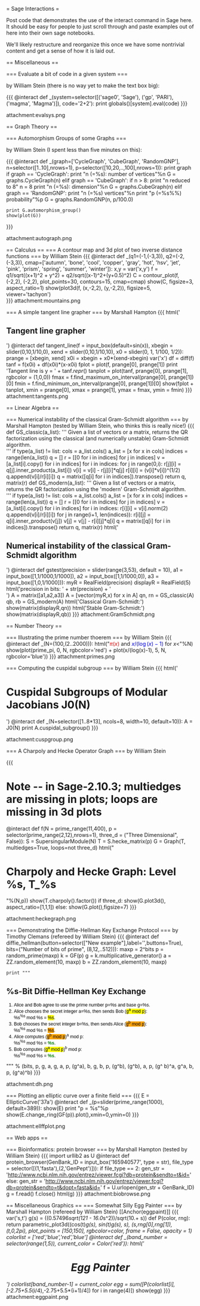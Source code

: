 = Sage Interactions =

Post code that demonstrates the use of the interact command in Sage here.    It should be easy for people to just scroll through and paste examples out of here into their own sage notebooks.   

We'll likely restructure and reorganize this once we have some nontrivial content and get a sense of how it is laid out. 

== Miscellaneous ==

=== Evaluate a bit of code in a given system ===

by William Stein (there is no way yet to make the text box big):

{{{
@interact
def _(system=selector([('sage0', 'Sage'), ('gp', 'PARI'), ('magma', 'Magma')]), code='2+2'):
    print globals()[system].eval(code)
}}}

attachment:evalsys.png


== Graph Theory ==

=== Automorphism Groups of some Graphs ===

by William Stein (I spent less than five minutes on this):

{{{
@interact
def _(graph=['CycleGraph', 'CubeGraph', 'RandomGNP'],
      n=selector([1..10],nrows=1), p=selector([10,20,..,100],nrows=1)):
    print graph
    if graph == 'CycleGraph':
       print "n (=%s): number of vertices"%n
       G = graphs.CycleGraph(n)
    elif graph == 'CubeGraph':
       if n > 8:
           print "n reduced to 8"
           n = 8
       print "n (=%s): dimension"%n
       G = graphs.CubeGraph(n)
    elif graph == 'RandomGNP':
       print "n (=%s) vertices"%n
       print "p (=%s%%) probability"%p
       G = graphs.RandomGNP(n, p/100.0)

    print G.automorphism_group()
    show(plot(G))
}}}

attachment:autograph.png

== Calculus ==
=== A contour map and 3d plot of two inverse distance functions ===
by William Stein
{{{
@interact
def _(q1=(-1,(-3,3)), q2=(-2,(-3,3)), 
      cmap=['autumn', 'bone', 'cool', 'copper', 'gray', 'hot', 'hsv', 
           'jet', 'pink', 'prism', 'spring', 'summer', 'winter']):
     x,y = var('x,y')
     f = q1/sqrt((x+1)^2 + y^2) + q2/sqrt((x-1)^2+(y+0.5)^2)
     C = contour_plot(f, (-2,2), (-2,2), plot_points=30, contours=15, cmap=cmap)
     show(C, figsize=3, aspect_ratio=1)
     show(plot3d(f, (x,-2,2), (y,-2,2)), figsize=5, viewer='tachyon')     
}}}
attachment:mountains.png

=== A simple tangent line grapher ===
by Marshall Hampton
{{{
html('<h2>Tangent line grapher</h2>')
@interact
def tangent_line(f = input_box(default=sin(x)), xbegin = slider(0,10,1/10,0), xend = slider(0,10,1/10,10), x0 = slider(0, 1, 1/100, 1/2)):
    prange = [xbegin, xend]
    x0i = xbegin + x0*(xend-xbegin)
    var('x')
    df = diff(f)
    tanf = f(x0i) + df(x0i)*(x-x0i)
    fplot = plot(f, prange[0], prange[1])
    print 'Tangent line is y = ' + tanf._repr_()
    tanplot = plot(tanf, prange[0], prange[1], rgbcolor = (1,0,0))
    fmax = f.find_maximum_on_interval(prange[0], prange[1])[0]
    fmin = f.find_minimum_on_interval(prange[0], prange[1])[0]
    show(fplot + tanplot, xmin = prange[0], xmax = prange[1], ymax = fmax, ymin = fmin)
}}}
attachment:tangents.png

== Linear Algebra ==

=== Numerical instability of the classical Gram-Schmidt algorithm ===
by Marshall Hampton (tested by William Stein, who thinks this is really nice!)
{{{
def GS_classic(a_list):
    '''
    Given a list of vectors or a matrix, returns the QR factorization using the classical (and numerically unstable) Gram-Schmidt algorithm.    
    '''
    if type(a_list) != list:
        cols = a_list.cols()
        a_list = [x for x in cols]
    indices = range(len(a_list))
    q = []
    r = [[0 for i in indices] for j in indices]
    v = [a_list[i].copy() for i in indices]
    for i in indices:
        for j in range(0,i):
            r[j][i] = q[j].inner_product(a_list[i])
            v[i] = v[i] - r[j][i]*q[j]
        r[i][i] = (v[i]*v[i])^(1/2)
        q.append(v[i]/r[i][i])
    q = matrix([q[i] for i in indices]).transpose()
    return q, matrix(r)
def GS_modern(a_list):
    '''
    Given a list of vectors or a matrix, returns the QR factorization using the 'modern' Gram-Schmidt algorithm.    
    '''
    if type(a_list) != list:
        cols = a_list.cols()
        a_list = [x for x in cols]
    indices = range(len(a_list))
    q = []
    r = [[0 for i in indices] for j in indices]
    v = [a_list[i].copy() for i in indices]
    for i in indices:
        r[i][i] = v[i].norm(2)
        q.append(v[i]/r[i][i])
        for j in range(i+1, len(indices)):
            r[i][j] = q[i].inner_product(v[j])
            v[j] = v[j] - r[i][j]*q[i]
    q = matrix([q[i] for i in indices]).transpose()
    return q, matrix(r)
html('<h2>Numerical instability of the classical Gram-Schmidt algorithm</h2>')
@interact
def gstest(precision = slider(range(3,53), default = 10), a1 = input_box([1,1/1000,1/1000]), a2 = input_box([1,1/1000,0]), a3 = input_box([1,0,1/1000])):
    myR = RealField(precision)
    displayR = RealField(5)
    html('precision in bits: ' + str(precision) + '<br>')
    A = matrix([a1,a2,a3])
    A = [vector(myR,x) for x in A]
    qn, rn = GS_classic(A)
    qb, rb = GS_modern(A)
    html('Classical Gram-Schmidt:')
    show(matrix(displayR,qn))
    html('Stable Gram-Schmidt:')
    show(matrix(displayR,qb))
}}}
attachment:GramSchmidt.png

== Number Theory ==

=== Illustrating the prime number thoerem ===
by William Stein
{{{
@interact
def _(N=(100,(2..2000))):
    html("<font color='red'>$\pi(x)$</font> and <font color='blue'>$x/(\log(x)-1)$</font> for $x < %s$"%N)
    show(plot(prime_pi, 0, N, rgbcolor='red') + plot(x/(log(x)-1), 5, N, rgbcolor='blue'))
}}}
attachment:primes.png

=== Computing the cuspidal subgroup ===
by William Stein
{{{
html('<h1>Cuspidal Subgroups of Modular Jacobians J0(N)</h1>')
@interact
def _(N=selector([1..8*13], ncols=8, width=10, default=10)):
    A = J0(N)
    print A.cuspidal_subgroup()
}}}

attachment:cuspgroup.png

=== A Charpoly and Hecke Operator Graph ===
by William Stein

{{{
# Note -- in Sage-2.10.3; multiedges are missing in plots; loops are missing in 3d plots
@interact
def f(N = prime_range(11,400),
      p = selector(prime_range(2,12),nrows=1),
      three_d = ("Three Dimensional", False)):
    S = SupersingularModule(N)
    T = S.hecke_matrix(p)
    G = Graph(T, multiedges=True, loops=not three_d)
    html("<h1>Charpoly and Hecke Graph: Level %s, T_%s</h1>"%(N,p))
    show(T.charpoly().factor())
    if three_d:
        show(G.plot3d(), aspect_ratio=[1,1,1])
    else:
        show(G.plot(),figsize=7)
}}}

attachment:heckegraph.png

=== Demonstrating the Diffie-Hellman Key Exchange Protocol ===
by Timothy Clemans (refereed by William Stein)
{{{
@interact
def diffie_hellman(button=selector(["New example"],label='',buttons=True), 
    bits=("Number of bits of prime", (8,12,..512))):
    maxp = 2^bits
    p = random_prime(maxp)
    k = GF(p)
    g = k.multiplicative_generator()
    a = ZZ.random_element(10, maxp)
    b = ZZ.random_element(10, maxp)

    print """
<html>
<style>
.gamodp {
background:yellow
}
.gbmodp {
background:orange
}
.dhsame {
color:green;
font-weight:bold
}
</style>
<h2>%s-Bit Diffie-Hellman Key Exchange</h2>
<ol style="color:#000;font:12px Arial, Helvetica, sans-serif">
<li>Alice and Bob agree to use the prime number p=%s and base g=%s.</li>
<li>Alice chooses the secret integer a=%s, then sends Bob (<span class="gamodp">g<sup>a</sup> mod p</span>):<br/>%s<sup>%s</sup> mod %s = <span class="gamodp">%s</span>.</li>
<li>Bob chooses the secret integer b=%s, then sends Alice (<span class="gbmodp">g<sup>b</sup> mod p</span>):<br/>%s<sup>%s</sup> mod %s = <span class="gbmodp">%s</span>.</li>
<li>Alice computes (<span class="gbmodp">g<sup>b</sup> mod p</span>)<sup>a</sup> mod p:<br/>%s<sup>%s</sup> mod %s = <span class="dhsame">%s</span>.</li>
<li>Bob computes (<span class="gamodp">g<sup>a</sup> mod p</span>)<sup>b</sup> mod p:<br/>%s<sup>%s</sup> mod %s = <span class="dhsame">%s</span>.</li>
</ol></html>
    """ % (bits, p, g, a, g, a, p, (g^a), b, g, b, p, (g^b), (g^b), a, p, 
       (g^ b)^a, g^a, b, p, (g^a)^b)
}}}

attachment:dh.png

=== Plotting an elliptic curve over a finite field ===
{{{
E = EllipticCurve('37a')
@interact
def _(p=slider(prime_range(1000), default=389)):
    show(E)
    print "p = %s"%p
    show(E.change_ring(GF(p)).plot(),xmin=0,ymin=0)
}}}

attachment:ellffplot.png

== Web apps ==

=== Bioinformatics: protein browser ===
by Marshall Hampton (tested by William Stein)
{{{
import urllib2 as U
@interact
def protein_browser(GenBank_ID = input_box('165940577', type = str), file_type = selector([(1,'fasta'),(2,'GenPept')])):
    if file_type == 2:
        gen_str = 'http://www.ncbi.nlm.nih.gov/entrez/viewer.fcgi?db=protein&sendto=t&id='
    else:
        gen_str = 'http://www.ncbi.nlm.nih.gov/entrez/viewer.fcgi?db=protein&sendto=t&dopt=fasta&id='
    f = U.urlopen(gen_str + GenBank_ID)        
    g = f.read()
    f.close()
    html(g)
}}}
attachment:biobrowse.png

== Miscellaneous Graphics ==
=== Somewhat Silly Egg Painter ===
by Marshall Hampton (refereed by William Stein)
[[Anchor(eggpaint)]]
{{{
var('s,t')
g(s) = ((0.57496*sqrt(121 - 16.0*s^2))/sqrt(10.+ s))
def P(color, rng):
    return parametric_plot3d((cos(t)*g(s), sin(t)*g(s), s), (s,rng[0],rng[1]), (t,0,2*pi), plot_points = [150,150], rgbcolor=color, frame = False, opacity = 1)
colorlist = ['red','blue','red','blue']
@interact
def _(band_number = selector(range(1,5)), current_color = Color('red')):
    html('<h1 align=center>Egg Painter</h1>')
    colorlist[band_number-1] = current_color
    egg = sum([P(colorlist[i],[-2.75+5.5*(i/4),-2.75+5.5*(i+1)/4]) for i in range(4)])
    show(egg)
}}}
attachment:eggpaint.png
